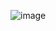 ![image](https://github.com/cheryalabalram/spring-batch-jpa-process-h2-hal-exp-actuator/assets/22187936/249e0f18-56bf-4f98-a4e4-39c901708cfd)
